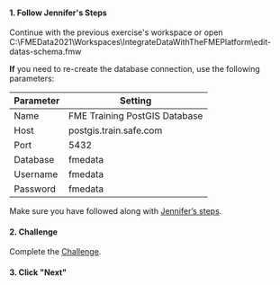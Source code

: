 <head><base target="_blank"> </head>

#### 1. Follow Jennifer's Steps
Continue with the previous exercise's workspace or open C:\FMEData2021\Workspaces\IntegrateDataWithTheFMEPlatform\edit-datas-schema.fmw

**If** you need to re-create the database connection, use the following parameters:

| Parameter | Setting |
| -- | -- |
Name | FME Training PostGIS Database
Host | postgis.train.safe.com
Port | 5432
Database | fmedata
Username | fmedata
Password | fmedata


Make sure you have followed along with [Jennifer’s steps](https://safe.my.trailhead.com/content/safe/modules/transform-data/edit-datas-schema).

#### 2. Challenge
Complete the [Challenge](https://safe.my.trailhead.com/content/safe/modules/transform-data/edit-datas-schema#challenge).

#### 3. Click "Next"
